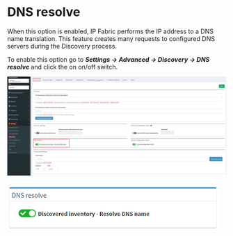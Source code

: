 # DNS resolve

When this option is enabled, IP Fabric performs the IP address to a DNS
name translation. This feature creates many requests to configured DNS
servers during the Discovery process.

To enable this option go to ***Settings → Advanced → Discovery → DNS
resolve*** and click the on on/off switch.

![DNS resolve](./1959395329.png "DNS resolve")

![DNS resolve](./102400056.png "DNS resolve")